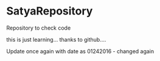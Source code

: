 # SatyaRepository
Repository to check code

this is just learning... thanks to github....

Update once again with date as 01242016 - changed again

